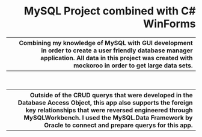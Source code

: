 <h1 align="right">MySQL Project combined with C# WinForms</h1>

<table>
  <th>
    <img>
  </th>
  <th align="right">
    Combining my knowledge of MySQL with GUI development in order to create a user friendly database manager application. All data in this project was created with mockoroo in order to get large data sets.
  </th>
</table>
<br>
<table>
  <th>
    <img>
  </th>
  <th align="right">
    Outside of the CRUD querys that were developed in the Database Access Object, this app also supports the foreign key relationships that were reversed engineered through MySQLWorkbench. I used the MySQL.Data Framework by Oracle to connect and prepare querys for this app.
  </th>
</table>
